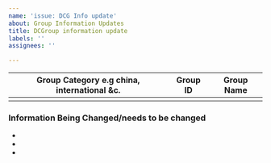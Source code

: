 ```yaml
---
name: 'issue: DCG Info update'
about: Group Information Updates
title: DCGroup information update
labels: ''
assignees: ''

---
```


| **Group Category e.g china, international &c.**        | **Group ID**      |  **Group Name**      |
|------------------------------------------------------|------------------|-----------------------|
|                                                                                 |                           |                                  |

### Information Being Changed/needs to be changed
-
-
-
